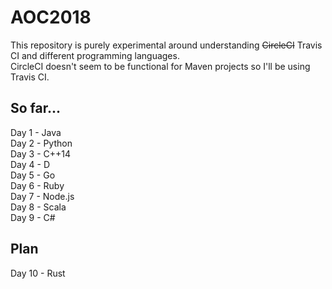 # AOC2018
This repository is purely experimental around understanding ~~CircleCI~~ Travis CI and different programming languages.  
CircleCI doesn't seem to be functional for Maven projects so I'll be using Travis CI.

## So far...
Day 1 - Java  
Day 2 - Python  
Day 3 - C++14  
Day 4 - D  
Day 5 - Go  
Day 6 - Ruby  
Day 7 - Node.js  
Day 8 - Scala  
Day 9 - C#

## Plan
Day 10 - Rust
